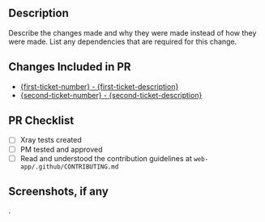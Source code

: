 ## Description
Describe the changes made and why they were made instead of how they were made. List any dependencies that are required for this change.

## Changes Included in PR
- [{first-ticket-number} - {first-ticket-description}]({link-to-Jira-ticket})
- [{second-ticket-number} - {second-ticket-description}]({link-to-Jira-ticket})

## PR Checklist
- [ ] Xray tests created
- [ ] PM tested and approved
- [ ] Read and understood the contribution guidelines at `web-app/.github/CONTRIBUTING.md`

## Screenshots, if any

.
